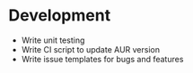 # Development
- Write unit testing
- Write CI script to update AUR version
- Write issue templates for bugs and features 
